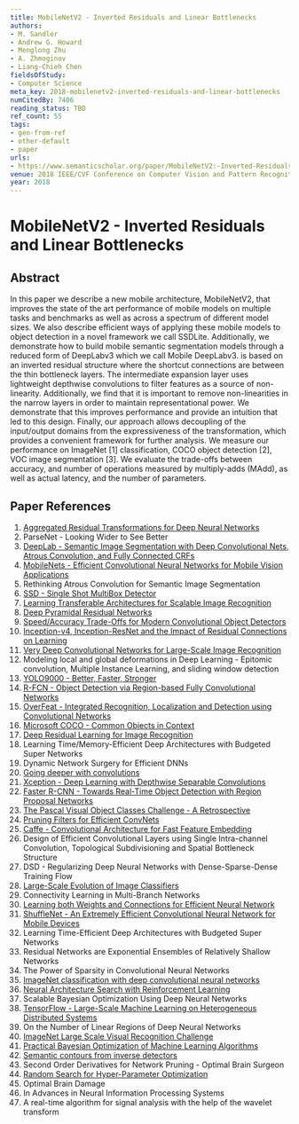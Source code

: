 ```yaml
---
title: MobileNetV2 - Inverted Residuals and Linear Bottlenecks
authors:
- M. Sandler
- Andrew G. Howard
- Menglong Zhu
- A. Zhmoginov
- Liang-Chieh Chen
fieldsOfStudy:
- Computer Science
meta_key: 2018-mobilenetv2-inverted-residuals-and-linear-bottlenecks
numCitedBy: 7406
reading_status: TBD
ref_count: 55
tags:
- gen-from-ref
- other-default
- paper
urls:
- https://www.semanticscholar.org/paper/MobileNetV2:-Inverted-Residuals-and-Linear-Sandler-Howard/dd9cfe7124c734f5a6fc90227d541d3dbcd72ba4?sort=total-citations
venue: 2018 IEEE/CVF Conference on Computer Vision and Pattern Recognition
year: 2018
---
```


# MobileNetV2 - Inverted Residuals and Linear Bottlenecks

## Abstract

In this paper we describe a new mobile architecture, MobileNetV2, that improves the state of the art performance of mobile models on multiple tasks and benchmarks as well as across a spectrum of different model sizes. We also describe efficient ways of applying these mobile models to object detection in a novel framework we call SSDLite. Additionally, we demonstrate how to build mobile semantic segmentation models through a reduced form of DeepLabv3 which we call Mobile DeepLabv3. is based on an inverted residual structure where the shortcut connections are between the thin bottleneck layers. The intermediate expansion layer uses lightweight depthwise convolutions to filter features as a source of non-linearity. Additionally, we find that it is important to remove non-linearities in the narrow layers in order to maintain representational power. We demonstrate that this improves performance and provide an intuition that led to this design. Finally, our approach allows decoupling of the input/output domains from the expressiveness of the transformation, which provides a convenient framework for further analysis. We measure our performance on ImageNet [1] classification, COCO object detection [2], VOC image segmentation [3]. We evaluate the trade-offs between accuracy, and number of operations measured by multiply-adds (MAdd), as well as actual latency, and the number of parameters.

## Paper References

1. [Aggregated Residual Transformations for Deep Neural Networks](2017-aggregated-residual-transformations-for-deep-neural-networks.md)
2. ParseNet - Looking Wider to See Better
3. [DeepLab - Semantic Image Segmentation with Deep Convolutional Nets, Atrous Convolution, and Fully Connected CRFs](2018-deeplab-semantic-image-segmentation-with-deep-convolutional-nets-atrous-convolution-and-fully-connected-crfs.md)
4. [MobileNets - Efficient Convolutional Neural Networks for Mobile Vision Applications](2017-mobilenets-efficient-convolutional-neural-networks-for-mobile-vision-applications.md)
5. Rethinking Atrous Convolution for Semantic Image Segmentation
6. [SSD - Single Shot MultiBox Detector](2016-ssd-single-shot-multibox-detector.md)
7. [Learning Transferable Architectures for Scalable Image Recognition](2018-learning-transferable-architectures-for-scalable-image-recognition.md)
8. [Deep Pyramidal Residual Networks](2017-deep-pyramidal-residual-networks.md)
9. [Speed/Accuracy Trade-Offs for Modern Convolutional Object Detectors](2017-speed-accuracy-trade-offs-for-modern-convolutional-object-detectors.md)
10. [Inception-v4, Inception-ResNet and the Impact of Residual Connections on Learning](2017-inception-v4-inception-resnet-and-the-impact-of-residual-connections-on-learning.md)
11. [Very Deep Convolutional Networks for Large-Scale Image Recognition](2015-very-deep-convolutional-networks-for-large-scale-image-recognition.md)
12. Modeling local and global deformations in Deep Learning - Epitomic convolution, Multiple Instance Learning, and sliding window detection
13. [YOLO9000 - Better, Faster, Stronger](2017-yolo9000-better-faster-stronger.md)
14. [R-FCN - Object Detection via Region-based Fully Convolutional Networks](2016-r-fcn-object-detection-via-region-based-fully-convolutional-networks.md)
15. [OverFeat - Integrated Recognition, Localization and Detection using Convolutional Networks](2014-overfeat-integrated-recognition-localization-and-detection-using-convolutional-networks.md)
16. [Microsoft COCO - Common Objects in Context](2014-microsoft-coco-common-objects-in-context.md)
17. [Deep Residual Learning for Image Recognition](2016-deep-residual-learning-for-image-recognition.md)
18. Learning Time/Memory-Efficient Deep Architectures with Budgeted Super Networks
19. Dynamic Network Surgery for Efficient DNNs
20. [Going deeper with convolutions](2015-going-deeper-with-convolutions.md)
21. [Xception - Deep Learning with Depthwise Separable Convolutions](2017-xception-deep-learning-with-depthwise-separable-convolutions.md)
22. [Faster R-CNN - Towards Real-Time Object Detection with Region Proposal Networks](2015-faster-r-cnn-towards-real-time-object-detection-with-region-proposal-networks.md)
23. [The Pascal Visual Object Classes Challenge - A Retrospective](2014-the-pascal-visual-object-classes-challenge-a-retrospective.md)
24. [Pruning Filters for Efficient ConvNets](2017-pruning-filters-for-efficient-convnets.md)
25. [Caffe - Convolutional Architecture for Fast Feature Embedding](2014-caffe-convolutional-architecture-for-fast-feature-embedding.md)
26. Design of Efficient Convolutional Layers using Single Intra-channel Convolution, Topological Subdivisioning and Spatial Bottleneck Structure
27. DSD - Regularizing Deep Neural Networks with Dense-Sparse-Dense Training Flow
28. [Large-Scale Evolution of Image Classifiers](2017-large-scale-evolution-of-image-classifiers.md)
29. Connectivity Learning in Multi-Branch Networks
30. [Learning both Weights and Connections for Efficient Neural Network](2015-learning-both-weights-and-connections-for-efficient-neural-network.md)
31. [ShuffleNet - An Extremely Efficient Convolutional Neural Network for Mobile Devices](2018-shufflenet-an-extremely-efficient-convolutional-neural-network-for-mobile-devices.md)
32. Learning Time-Efficient Deep Architectures with Budgeted Super Networks
33. Residual Networks are Exponential Ensembles of Relatively Shallow Networks
34. The Power of Sparsity in Convolutional Neural Networks
35. [ImageNet classification with deep convolutional neural networks](2012-imagenet-classification-with-deep-convolutional-neural-networks.md)
36. [Neural Architecture Search with Reinforcement Learning](2017-neural-architecture-search-with-reinforcement-learning.md)
37. Scalable Bayesian Optimization Using Deep Neural Networks
38. [TensorFlow - Large-Scale Machine Learning on Heterogeneous Distributed Systems](2016-tensorflow-large-scale-machine-learning-on-heterogeneous-distributed-systems.md)
39. On the Number of Linear Regions of Deep Neural Networks
40. [ImageNet Large Scale Visual Recognition Challenge](2015-imagenet-large-scale-visual-recognition-challenge.md)
41. [Practical Bayesian Optimization of Machine Learning Algorithms](2012-practical-bayesian-optimization-of-machine-learning-algorithms.md)
42. [Semantic contours from inverse detectors](2011-semantic-contours-from-inverse-detectors.md)
43. Second Order Derivatives for Network Pruning - Optimal Brain Surgeon
44. [Random Search for Hyper-Parameter Optimization](2012-random-search-for-hyper-parameter-optimization.md)
45. Optimal Brain Damage
46. In Advances in Neural Information Processing Systems
47. A real-time algorithm for signal analysis with the help of the wavelet transform
